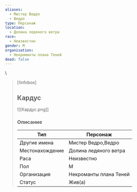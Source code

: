 ```yaml
---
aliases:
  - Мистер Ведро
  - Ведро
type: Персонаж
location:
  - Долина ледяного ветра
race:
  - Неизвестно
gender: М
organisation:
  - Некроманты плана Теней
dead: false
---
```


\
> [!infobox]
> 
> ## Кардус
> 
> ![[Кардус.png]]
> 
> ### Описание
> 
> | Тип | Персонаж |
> | --- | --- |
> | Другие имена| Мистер Ведро,Ведро |
> | Местонахождение | Долина ледяного ветра |
> | Раса | Неизвестно |
> | Пол | М |
> | Организация | Некроманты плана Теней |
> | Статус | Жив(а) |

